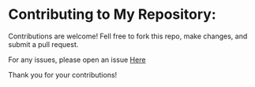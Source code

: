 # Contributing to My Repository:

Contributions are welcome! Fell free to fork this repo, make changes, and submit a pull request. 

For any issues, please open an issue [Here](https://github.com/b-r3ad/Azure-Honeypot-SIEM/issues)

Thank you for your contributions!
